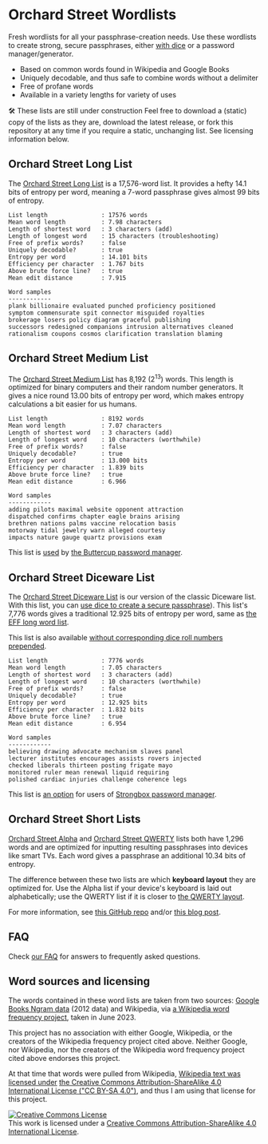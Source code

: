 # Orchard Street Wordlists

Fresh wordlists for all your passphrase-creation needs. Use these wordlists to create strong, secure passphrases, either [with dice](https://www.eff.org/dice) or a password manager/generator.

* Based on common words found in Wikipedia and Google Books
* Uniquely decodable, and thus safe to combine words without a delimiter
* Free of profane words
* Available in a variety lengths for variety of uses

🛠️  These lists are still under construction Feel free to download a (static) copy of the lists as they are, download the latest release, or fork this repository at any time if you require a static, unchanging list. See licensing information below.

## Orchard Street Long List

The [Orchard Street Long List](lists/orchard-street-long.txt) is a 17,576-word list. It provides a hefty 14.1 bits of entropy per word, meaning a 7-word passphrase gives almost 99 bits of entropy.

```text
List length               : 17576 words
Mean word length          : 7.98 characters
Length of shortest word   : 3 characters (add)
Length of longest word    : 15 characters (troubleshooting)
Free of prefix words?     : false
Uniquely decodable?       : true
Entropy per word          : 14.101 bits
Efficiency per character  : 1.767 bits
Above brute force line?   : true
Mean edit distance        : 7.915

Word samples
------------
plank billionaire evaluated punched proficiency positioned
symptom commensurate spit connector misguided royalties
brokerage losers policy diagram graceful publishing
successors redesigned companions intrusion alternatives cleaned
rationalism coupons cosmos clarification translation blaming
```


## Orchard Street Medium List

The [Orchard Street Medium List](lists/orchard-street-medium.txt) has 8,192 (2<sup>13</sup>) words. This length is optimized for binary computers and their random number generators. It gives a nice round 13.00 bits of entropy per word, which makes entropy calculations a bit easier for us humans.

```text
List length               : 8192 words
Mean word length          : 7.07 characters
Length of shortest word   : 3 characters (add)
Length of longest word    : 10 characters (worthwhile)
Free of prefix words?     : false
Uniquely decodable?       : true
Entropy per word          : 13.000 bits
Efficiency per character  : 1.839 bits
Above brute force line?   : true
Mean edit distance        : 6.966

Word samples
------------
adding pilots maximal website opponent attraction
dispatched confirms chapter eagle brains arising
brethren nations palms vaccine relocation basis
motorway tidal jewelry warn alleged courtesy
impacts nature gauge quartz provisions exam
```

This list is [used](https://github.com/buttercup/buttercup-generator/pull/18) by [the Buttercup password manager](https://buttercup.pw/).

## Orchard Street Diceware List

The [Orchard Street Diceware List](lists/orchard-street-diceware.txt) is our version of the classic Diceware list. With this list, you can [use dice to create a secure passphrase](https://www.eff.org/dice)). This list's 7,776 words gives a traditional 12.925 bits of entropy per word, same as [the EFF long word list](https://www.eff.org/deeplinks/2016/07/new-wordlists-random-passphrases).

This list is also available [without corresponding dice roll numbers prepended](lists/orchard-street-diceware-clean.txt).

```text
List length               : 7776 words
Mean word length          : 7.05 characters
Length of shortest word   : 3 characters (add)
Length of longest word    : 10 characters (worthwhile)
Free of prefix words?     : false
Uniquely decodable?       : true
Entropy per word          : 12.925 bits
Efficiency per character  : 1.832 bits
Above brute force line?   : true
Mean edit distance        : 6.954

Word samples
------------
believing drawing advocate mechanism slaves panel
lecturer institutes encourages assists rovers injected
checked liberals thirteen posting frigate mayo
monitored ruler mean renewal liquid requiring
polished cardiac injuries challenge coherence legs
```

This list is [an option](https://github.com/strongbox-password-safe/Strongbox/blob/master/resources/wordlists/orchard-street-medium.txt) for users of [Strongbox password manager](https://strongboxsafe.com/).

## Orchard Street Short Lists

[Orchard Street Alpha](lists/orchard-street-alpha.txt) and [Orchard Street QWERTY](lists/orchard-street-qwerty.txt) lists both have 1,296 words and are optimized for inputting resulting passphrases into devices like smart TVs. Each word gives a passphrase an additional 10.34 bits of entropy.

The difference between these two lists are which **keyboard layout** they are optimized for. Use the Alpha list if your device's keyboard is laid out alphabetically; use the QWERTY list if it is closer to [the QWERTY layout](https://en.wikipedia.org/wiki/QWERTY).

For more information, see [this GitHub repo](https://github.com/sts10/remote-words) and/or [this blog post](https://sts10.github.io/2022/10/24/a-good-netflix-password.html).

## FAQ

Check [our FAQ](faq.markdown) for answers to frequently asked questions.

## Word sources and licensing

The words contained in these word lists are taken from two sources: [Google Books Ngram data](https://storage.googleapis.com/books/ngrams/books/datasetsv3.html) (2012 data) and Wikipedia, via [a Wikipedia word frequency project](https://github.com/IlyaSemenov/wikipedia-word-frequency/), taken in June 2023.

This project has no association with either Google, Wikipedia, or the creators of the Wikipedia frequency project cited above. Neither Google, nor Wikipedia, nor the creators of the Wikipedia word frequency project cited above endorses this project.

At that time that words were pulled from Wikipedia, [Wikipedia text was licensed under](https://foundation.wikimedia.org/wiki/Policy:Terms_of_Use#7._Licensing_of_Content) [the Creative Commons Attribution-ShareAlike 4.0 International License ("CC BY-SA 4.0")](https://creativecommons.org/licenses/by-sa/4.0/), and thus I am using that license for this project. <!-- (Note that technically this data is from dumps.wikimedia.org, which [s licensing notes of its own](https://dumps.wikimedia.org/legal.html), but defers to other legal documents when applicable, so I'm choosing to license this project under CC BY-SA 4.0.) -->

<!-- ### Licensing -->
<a rel="license" href="http://creativecommons.org/licenses/by-sa/4.0/"><img alt="Creative Commons License" style="border-width:0" src="https://i.creativecommons.org/l/by-sa/4.0/88x31.png" /></a><br />This work is licensed under a <a rel="license" href="http://creativecommons.org/licenses/by-sa/4.0/">Creative Commons Attribution-ShareAlike 4.0 International License</a>.
